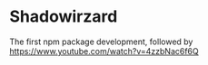 # Shadowirzard

The first npm package development, followed by https://www.youtube.com/watch?v=4zzbNac6f6Q